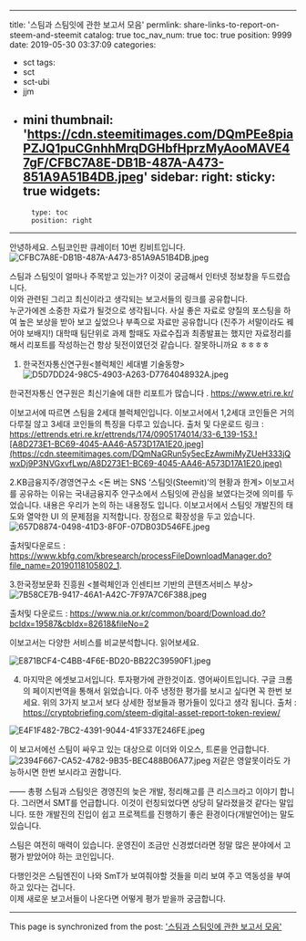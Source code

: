 
---
title: '스팀과 스팀잇에 관한 보고서 모음'
permlink: share-links-to-report-on-steem-and-steemit
catalog: true
toc_nav_num: true
toc: true
position: 9999
date: 2019-05-30 03:37:09
categories:
- sct
tags:
- sct
- sct-ubi
- jjm
- mini
thumbnail: 'https://cdn.steemitimages.com/DQmPEe8piaPZJQ1puCGnhhMrqDGHbfHprzMyAooMAVE47gF/CFBC7A8E-DB1B-487A-A473-851A9A51B4DB.jpeg'
sidebar:
    right:
        sticky: true
widgets:
    -
        type: toc
        position: right
---


안녕하세요. 스팀코인판 큐레이터 10번 킹비트입니다.  
![CFBC7A8E-DB1B-487A-A473-851A9A51B4DB.jpeg](https://cdn.steemitimages.com/DQmPEe8piaPZJQ1puCGnhhMrqDGHbfHprzMyAooMAVE47gF/CFBC7A8E-DB1B-487A-A473-851A9A51B4DB.jpeg)

스팀과 스팀잇이 얼마나 주목받고 있는가? 
이것이 궁금해서 인터넷 정보창을 두드렸습니다.  
이와 관련된 그리고 최신이라고 생각되는 보고서들의 링크를 공유합니다.  
누군가에겐 소중한 자료가 될것으로 생각됩니다. 
사실 좋은 자료로  양질의 포스팅을 하여 높은 보상을 받아 보고 싶었으나 부족으로 자료만 공유합니다
(진주가 서말이라도 꿰어야 보배지!)
대학때 팀단위로 과제 할때도 자료수집과 최종발표는 했지만 
자료정리를 해서 리포트를 작성하는건 항상 뒷전이였던것 같습니다.  잘못하니까요 ㅎㅎㅎㅎ

1. 한국전자통신연구원<블럭체인 세대별 기술동향>
![D5D7DD24-98C5-4903-A263-D7764048932A.jpeg](https://cdn.steemitimages.com/DQmXhpUGDz75P3xPcBVKBwTdpvtDuUWMAKU5B5Dwuf388BC/D5D7DD24-98C5-4903-A263-D7764048932A.jpeg)

한국전자통신 연구원은 최신기술에 대한 리포트가 많습니다 . https://www.etri.re.kr/

이보고서에 따르면 스팀을 2세대 블럭체인입니다. 
이보고서에서 1,2세대 코인들은 거의 다루질 않고 3세대 코인들의 특징을 다루고 있습니다. 
출처 및 다운로드 링크 : https://ettrends.etri.re.kr/ettrends/174/0905174014/33-6_139-153.![A8D273E1-BC69-4045-AA46-A573D17A1E20.jpeg](https://cdn.steemitimages.com/DQmNaGRun5y5ecEzAwmiMyZUeH333jQwxDj9P3NVGxvfLwp/A8D273E1-BC69-4045-AA46-A573D17A1E20.jpeg)


2.KB금융지주/경영연구소 <돈 버는 SNS ‘스팀잇(Steemit)’의 현황과 한계>
이보고서를 공유하는 이유는 국내금융지주 얀구소에서 스팀잇에 관심을 보였다는것에 의미를 두었습니다. 내용은 우리가 논의 하는 내용정도 입니다. 
이보고서에서 스팀잇 개발진의 태도와 열악한 UI 의 문제점을 지적합니다. 장점으로 확장성을 두고 있습니다. 
![657D8874-0498-41D3-8F0F-07DB03D546FE.jpeg](https://cdn.steemitimages.com/DQmRDGGv41JbRjV3ckGzCwxSmr5GK9SQncE2eT3J86iTwZq/657D8874-0498-41D3-8F0F-07DB03D546FE.jpeg)

출처및다운로드 : https://www.kbfg.com/kbresearch/processFileDownloadManager.do?file_name=20190118105802_1.

3.한국정보문화 진흥원 <블럭체인과 인센티브 기반의 콘텐츠서비스 부상>
![7B58CE7B-9417-46A1-A42C-7F97A7C6F388.jpeg](https://cdn.steemitimages.com/DQmUYepWgPjVSRtpXF5yYT2bfgZGiuPcLKjCWcN5qfEtiY2/7B58CE7B-9417-46A1-A42C-7F97A7C6F388.jpeg)      



출처및 다운로드 : https://www.nia.or.kr/common/board/Download.do?bcIdx=19587&cbIdx=82618&fileNo=2

이보고서는 다양한 서비스를 비교분석합니다. 읽어보세요. 

![E871BCF4-C4BB-4F6E-BD20-BB22C39590F1.jpeg](https://cdn.steemitimages.com/DQmbKCQWL3KdHudCjJgeoa2m29a1FESBHRmBqeQASiSLEyQ/E871BCF4-C4BB-4F6E-BD20-BB22C39590F1.jpeg)

4. 마지막은 에셋보고서입니다.  투자평가에 관한것이죠. 
영어싸이트입니다. 구글 크롬의 페이지번역을 통해서 읽었습니다.  아주 냉정한 평가를 보시고 싶다면 꼭 한번 보세요. 
위의 3가지 보고서 보다 상세한 정보들과 평가들이 있다고 생각 됩니다. 
출처 : https://cryptobriefing.com/steem-digital-asset-report-token-review/

![E4F1F482-7BC2-4391-9044-41F337E246FE.jpeg](https://cdn.steemitimages.com/DQmUjqgUU5knPfpDmXjYX7GV5vMZ1VUbQEJHTJKS6RWgBFK/E4F1F482-7BC2-4391-9044-41F337E246FE.jpeg)

이 보고서에선 스팀이 싸우고 있는 대상으로 이더와 이오스, 트론을 언급합니다. 
![2394F667-CA52-4782-9B35-BEC488B06A77.jpeg](https://cdn.steemitimages.com/DQmTVPkuvgU9JjS3HWepd3wc6a7e8yfYLwhdBe6MTdfiH1G/2394F667-CA52-4782-9B35-BEC488B06A77.jpeg)
저같은 영알못이라도 가능하시면 한번 보시라고 권합니다. 


——
총평 
스팀과 스팀잇은 
경영진의 늦은 개발, 정리해고를 큰 리스크라고 이야기 합니다. 그러면서 SMT를 언급합니다. 이것이 런칭되었다면 상당히 달라졌을것 같다는 말입니다. 
또한 개발진의 진입이 쉽고 프로젝트를 진행하기 좋은 환경이다(개발언어)는 말도 있습니다. 

스팀은 여전히 매력이 있습니다.  운영진이 조금만 신경썼더라면 정말 많은 분야에서 고평가 받았어야 하는 코인입니다. 

다행인것은 스팀엔진이 나와 SmT가 보여줘야할 것들을 미리 보여 주고 역동성을 부여하고 있다는 겁니다.  
이제 새로운 보고서들이 나온다면 어떻게 평가 받을까 궁금합니다.

- - -

This page is synchronized from the post: ['스팀과 스팀잇에 관한 보고서 모음'](https://steemit.com/@kingbit/share-links-to-report-on-steem-and-steemit)
